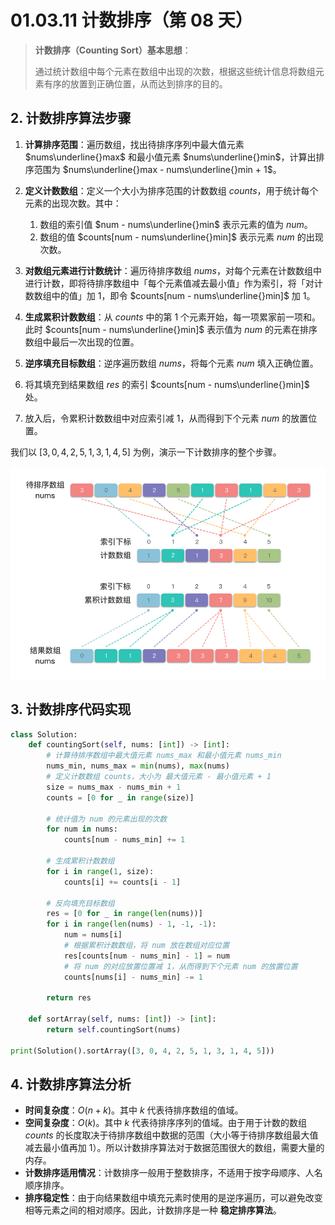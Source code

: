 # 01.03.11 计数排序（第 08 天）

> **计数排序（Counting Sort）基本思想**：
>
> 通过统计数组中每个元素在数组中出现的次数，根据这些统计信息将数组元素有序的放置到正确位置，从而达到排序的目的。

## 2. 计数排序算法步骤

1. **计算排序范围**：遍历数组，找出待排序序列中最大值元素 $nums\underline{}max$ 和最小值元素 $nums\underline{}min$，计算出排序范围为 $nums\underline{}max - nums\underline{}min + 1$。
2. **定义计数数组**：定义一个大小为排序范围的计数数组 $counts$，用于统计每个元素的出现次数。其中：
   1. 数组的索引值 $num - nums\underline{}min$ 表示元素的值为 $num$。
   2. 数组的值 $counts[num - nums\underline{}min]$ 表示元素 $num$ 的出现次数。

3. **对数组元素进行计数统计**：遍历待排序数组 $nums$，对每个元素在计数数组中进行计数，即将待排序数组中「每个元素值减去最小值」作为索引，将「对计数数组中的值」加 $1$，即令 $counts[num - nums\underline{}min]$ 加 $1$。
4. **生成累积计数数组**：从 $counts$ 中的第 $1$ 个元素开始，每一项累家前一项和。此时 $counts[num - nums\underline{}min]$ 表示值为 $num$ 的元素在排序数组中最后一次出现的位置。
5. **逆序填充目标数组**：逆序遍历数组 $nums$，将每个元素 $num$ 填入正确位置。
  1. 将其填充到结果数组 $res$ 的索引 $counts[num - nums\underline{}min]$ 处。
  2. 放入后，令累积计数数组中对应索引减 $1$，从而得到下个元素 $num$ 的放置位置。

我们以 $[3, 0, 4, 2, 5, 1, 3, 1, 4, 5]$ 为例，演示一下计数排序的整个步骤。

![计数排序](../../images/20230822135634.png)

## 3. 计数排序代码实现

```python
class Solution:
    def countingSort(self, nums: [int]) -> [int]:
        # 计算待排序数组中最大值元素 nums_max 和最小值元素 nums_min
        nums_min, nums_max = min(nums), max(nums)
        # 定义计数数组 counts，大小为 最大值元素 - 最小值元素 + 1
        size = nums_max - nums_min + 1
        counts = [0 for _ in range(size)]
        
        # 统计值为 num 的元素出现的次数
        for num in nums:
            counts[num - nums_min] += 1
        
        # 生成累积计数数组
        for i in range(1, size):
            counts[i] += counts[i - 1]

        # 反向填充目标数组
        res = [0 for _ in range(len(nums))]
        for i in range(len(nums) - 1, -1, -1):
            num = nums[i]
            # 根据累积计数数组，将 num 放在数组对应位置
            res[counts[num - nums_min] - 1] = num
            # 将 num 的对应放置位置减 1，从而得到下个元素 num 的放置位置
            counts[nums[i] - nums_min] -= 1

        return res

    def sortArray(self, nums: [int]) -> [int]:
        return self.countingSort(nums)
    
print(Solution().sortArray([3, 0, 4, 2, 5, 1, 3, 1, 4, 5]))
```

## 4. 计数排序算法分析

- **时间复杂度**：$O(n + k)$。其中 $k$ 代表待排序数组的值域。
- **空间复杂度**：$O(k)$。其中 $k$ 代表待排序序列的值域。由于用于计数的数组 $counts$ 的长度取决于待排序数组中数据的范围（大小等于待排序数组最大值减去最小值再加 $1$）。所以计数排序算法对于数据范围很大的数组，需要大量的内存。
- **计数排序适用情况**：计数排序一般用于整数排序，不适用于按字母顺序、人名顺序排序。
- **排序稳定性**：由于向结果数组中填充元素时使用的是逆序遍历，可以避免改变相等元素之间的相对顺序。因此，计数排序是一种 **稳定排序算法**。